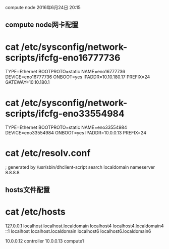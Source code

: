 compute node
2016年6月24日
20:15
 
## compute node网卡配置
# cat /etc/sysconfig/network-scripts/ifcfg-eno16777736
TYPE=Ethernet
BOOTPROTO=static
NAME=eno16777736
DEVICE=eno16777736
ONBOOT=yes
IPADDR=10.10.180.17
PREFIX=24
GATEWAY=10.10.180.1
 
# cat /etc/sysconfig/network-scripts/ifcfg-eno33554984
TYPE=Ethernet
BOOTPROTO=static
NAME=eno33554984
DEVICE=eno33554984
ONBOOT=yes
IPADDR=10.0.0.13
PREFIX=24
 
# cat /etc/resolv.conf
; generated by /usr/sbin/dhclient-script
search localdomain
nameserver 8.8.8.8
 
## hosts文件配置
# cat /etc/hosts
127.0.0.1   localhost localhost.localdomain localhost4 localhost4.localdomain4
::1         localhost localhost.localdomain localhost6 localhost6.localdomain6
 
10.0.0.12 controller
10.0.0.13 compute1
 
